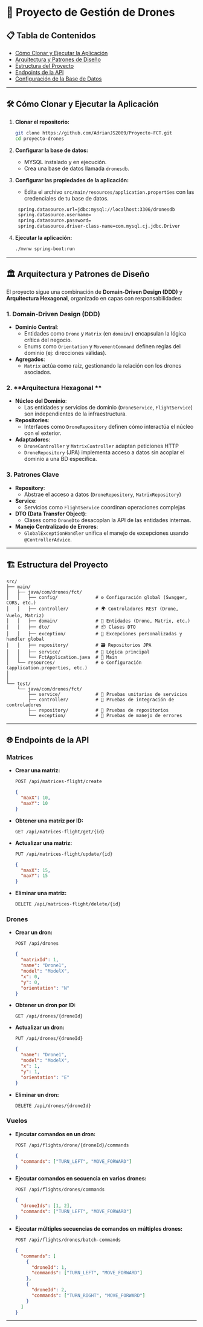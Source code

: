 # 🚁 Proyecto de Gestión de Drones

## 📋 Tabla de Contenidos

- [Cómo Clonar y Ejecutar la Aplicación](#-cómo-clonar-y-ejecutar-la-aplicación)
- [Arquitectura y Patrones de Diseño](#-arquitectura-y-patrones-de-diseño)
- [Estructura del Proyecto](#-estructura-del-proyecto)
- [Endpoints de la API](#-endpoints-de-la-api)
- [Configuración de la Base de Datos](#-configuración-de-la-base-de-datos)

---

## 🛠️ Cómo Clonar y Ejecutar la Aplicación

1. **Clonar el repositorio:**

   ```bash
   git clone https://github.com/AdrianJS2009/Proyecto-FCT.git
   cd proyecto-drones
   ```

2. **Configurar la base de datos:**

   - MYSQL instalado y en ejecución.
   - Crea una base de datos llamada `dronesdb`.

3. **Configurar las propiedades de la aplicación:**

   - Edita el archivo `src/main/resources/application.properties` con las credenciales de tu base de datos.

   ```bash
    spring.datasource.url=jdbc:mysql://localhost:3306/dronesdb
    spring.datasource.username=
    spring.datasource.password=
    spring.datasource.driver-class-name=com.mysql.cj.jdbc.Driver
   ```

4. **Ejecutar la aplicación:**

   ```bash
   ./mvnw spring-boot:run
   ```

---

## 🏛️ Arquitectura y Patrones de Diseño

El proyecto sigue una combinación de **Domain-Driven Design (DDD)** y **Arquitectura Hexagonal**, organizado en capas con responsabilidades:

### 1. Domain-Driven Design (DDD)

- **Dominio Central**:
  - Entidades como `Drone` y `Matrix` (en `domain/`) encapsulan la lógica crítica del negocio.
  - Enums como `Orientation` y `MovementCommand` definen reglas del dominio (ej: direcciones válidas).
- **Agregados**:
  - `Matrix` actúa como raíz, gestionando la relación con los drones asociados.

### 2. **Arquitectura Hexagonal **

- **Núcleo del Dominio**:
  - Las entidades y servicios de dominio (`DroneService`, `FlightService`) son independientes de la infraestructura.
- **Repositories**:
  - Interfaces como `DroneRepository` definen cómo interactúa el núcleo con el exterior.
- **Adaptadores**:
  - `DroneController` y `MatrixController` adaptan peticiones HTTP
  - `DroneRepository` (JPA) implementa acceso a datos sin acoplar el dominio a una BD específica.

### 3. **Patrones Clave**

- **Repository**:
  - Abstrae el acceso a datos (`DroneRepository`, `MatrixRepository`)
- **Service**:
  - Servicios como `FlightService` coordinan operaciones complejas
- **DTO (Data Transfer Object)**:
  - Clases como `DroneDto` desacoplan la API de las entidades internas.
- **Manejo Centralizado de Errores**:
  - `GlobalExceptionHandler` unifica el manejo de excepciones usando `@ControllerAdvice`.

---

## 🏗️ Estructura del Proyecto

```plaintext
src/
├── main/
│   ├── java/com/drones/fct/
│   │   ├── config/              # ⚙️ Configuración global (Swagger, CORS, etc.)
│   │   ├── controller/          # 🌍 Controladores REST (Drone, Vuelo, Matriz)
│   │   ├── domain/              # 🧠 Entidades (Drone, Matrix, etc.)
│   │   ├── dto/                 # 📦 Clases DTO
│   │   ├── exception/           # 🚨 Excepciones personalizadas y handler global
│   │   ├── repository/          # 🗃️ Repositorios JPA
│   │   ├── service/             # 🔧 Lógica principal
│   │   └── FctApplication.java  # 🚀 Main
│   └── resources/               # ⚙️ Configuración (application.properties, etc.)
│      
│       
└── test/
    └── java/com/drones/fct/
        ├── service/             # 🧪 Pruebas unitarias de servicios
        ├── controller/          # 🧪 Pruebas de integración de controladores
        ├── repository/          # 🧪 Pruebas de repositorios
        └── exception/           # 🧪 Pruebas de manejo de errores

```

---

## 🌐 Endpoints de la API

### Matrices

- **Crear una matriz:**

  ```http
  POST /api/matrices-flight/create
  ```

  ```json
  {
    "maxX": 10,
    "maxY": 10
  }
  ```

- **Obtener una matriz por ID:**

  ```http
  GET /api/matrices-flight/get/{id}
  ```

- **Actualizar una matriz:**

  ```http
  PUT /api/matrices-flight/update/{id}
  ```

  ```json
  {
    "maxX": 15,
    "maxY": 15
  }
  ```

- **Eliminar una matriz:**

  ```http
  DELETE /api/matrices-flight/delete/{id}
  ```

### Drones

- **Crear un dron:**

  ```http
  POST /api/drones
  ```

  ```json
  {
    "matrixId": 1,
    "name": "Drone1",
    "model": "ModelX",
    "x": 0,
    "y": 0,
    "orientation": "N"
  }
  ```

- **Obtener un dron por ID:**

  ```http
  GET /api/drones/{droneId}
  ```

- **Actualizar un dron:**

  ```http
  PUT /api/drones/{droneId}
  ```

  ```json
  {
    "name": "Drone1",
    "model": "ModelX",
    "x": 1,
    "y": 1,
    "orientation": "E"
  }
  ```

- **Eliminar un dron:**

  ```http
  DELETE /api/drones/{droneId}
  ```

### Vuelos

- **Ejecutar comandos en un dron:**

  ```http
  POST /api/flights/drone/{droneId}/commands
  ```

  ```json
  {
    "commands": ["TURN_LEFT", "MOVE_FORWARD"]
  }
  ```

- **Ejecutar comandos en secuencia en varios drones:**

  ```http
  POST /api/flights/drones/commands
  ```

  ```json
  {
    "droneIds": [1, 2],
    "commands": ["TURN_LEFT", "MOVE_FORWARD"]
  }
  ```

- **Ejecutar múltiples secuencias de comandos en múltiples drones:**

  ```http
  POST /api/flights/drones/batch-commands
  ```

  ```json
  {
    "commands": [
      {
        "droneId": 1,
        "commands": ["TURN_LEFT", "MOVE_FORWARD"]
      },
      {
        "droneId": 2,
        "commands": ["TURN_RIGHT", "MOVE_FORWARD"]
      }
    ]
  }
  ```

---


```
